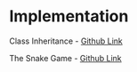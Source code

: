 # Implementation

Class Inheritance - [Github Link](https://github.com/grandeurkoe/100-days-of-code-the-complete-python-pro-bootcamp/tree/6e96756768411db240765923b18220c161727720/day-020-and-021-build-the-snake-game/class-inheritance)

The Snake Game - [Github Link](https://github.com/grandeurkoe/100-days-of-code-the-complete-python-pro-bootcamp/tree/6e96756768411db240765923b18220c161727720/day-020-and-021-build-the-snake-game/the-snake-game)
